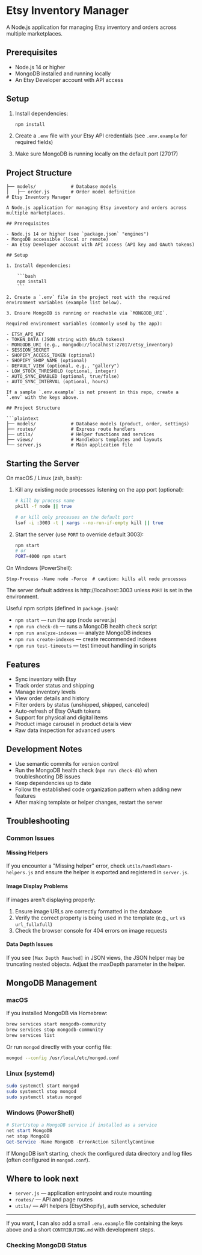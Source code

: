 # Etsy Inventory Manager

A Node.js application for managing Etsy inventory and orders across multiple marketplaces.

## Prerequisites

- Node.js 14 or higher
- MongoDB installed and running locally
- An Etsy Developer account with API access

## Setup

1. Install dependencies:

    ```bash
    npm install
    ```

2. Create a `.env` file with your Etsy API credentials (see `.env.example` for required fields)
3. Make sure MongoDB is running locally on the default port (27017)

## Project Structure

```plaintext
├── models/             # Database models
│   ├── order.js        # Order model definition
# Etsy Inventory Manager

A Node.js application for managing Etsy inventory and orders across multiple marketplaces.

## Prerequisites

- Node.js 14 or higher (see `package.json` "engines")
- MongoDB accessible (local or remote)
- An Etsy Developer account with API access (API key and OAuth tokens)

## Setup

1. Install dependencies:

    ```bash
    npm install
    ```

2. Create a `.env` file in the project root with the required environment variables (example list below).

3. Ensure MongoDB is running or reachable via `MONGODB_URI`.

Required environment variables (commonly used by the app):

- ETSY_API_KEY
- TOKEN_DATA (JSON string with OAuth tokens)
- MONGODB_URI (e.g., mongodb://localhost:27017/etsy_inventory)
- SESSION_SECRET
- SHOPIFY_ACCESS_TOKEN (optional)
- SHOPIFY_SHOP_NAME (optional)
- DEFAULT_VIEW (optional, e.g., "gallery")
- LOW_STOCK_THRESHOLD (optional, integer)
- AUTO_SYNC_ENABLED (optional, true/false)
- AUTO_SYNC_INTERVAL (optional, hours)

If a sample `.env.example` is not present in this repo, create a `.env` with the keys above.

## Project Structure

```plaintext
├── models/             # Database models (product, order, settings)
├── routes/             # Express route handlers
├── utils/              # Helper functions and services
├── views/              # Handlebars templates and layouts
└── server.js           # Main application file
```

## Starting the Server

On macOS / Linux (zsh, bash):

1. Kill any existing node processes listening on the app port (optional):

    ```bash
    # kill by process name
    pkill -f node || true

    # or kill only processes on the default port
    lsof -i :3003 -t | xargs --no-run-if-empty kill || true
    ```

2. Start the server (use `PORT` to override default 3003):

    ```bash
    npm start
    # or
    PORT=4000 npm start
    ```

On Windows (PowerShell):

    Stop-Process -Name node -Force  # caution: kills all node processes

The server default address is http://localhost:3003 unless `PORT` is set in the environment.

Useful npm scripts (defined in `package.json`):

- `npm start` — run the app (node server.js)
- `npm run check-db` — runs a MongoDB health check script
- `npm run analyze-indexes` — analyze MongoDB indexes
- `npm run create-indexes` — create recommended indexes
- `npm run test-timeouts` — test timeout handling in scripts

## Features

- Sync inventory with Etsy
- Track order status and shipping
- Manage inventory levels
- View order details and history
- Filter orders by status (unshipped, shipped, canceled)
- Auto-refresh of Etsy OAuth tokens
- Support for physical and digital items
- Product image carousel in product details view
- Raw data inspection for advanced users

## Development Notes

- Use semantic commits for version control
- Run the MongoDB health check (`npm run check-db`) when troubleshooting DB issues
- Keep dependencies up to date
- Follow the established code organization pattern when adding new features
- After making template or helper changes, restart the server

## Troubleshooting

### Common Issues

#### Missing Helpers

If you encounter a "Missing helper" error, check `utils/handlebars-helpers.js` and ensure the helper is exported and registered in `server.js`.

#### Image Display Problems

If images aren't displaying properly:

1. Ensure image URLs are correctly formatted in the database
2. Verify the correct property is being used in the template (e.g., `url` vs `url_fullxfull`)
3. Check the browser console for 404 errors on image requests

#### Data Depth Issues

If you see `[Max Depth Reached]` in JSON views, the JSON helper may be truncating nested objects. Adjust the maxDepth parameter in the helper.

## MongoDB Management

### macOS

If you installed MongoDB via Homebrew:

```bash
brew services start mongodb-community
brew services stop mongodb-community
brew services list
```

Or run `mongod` directly with your config file:

```bash
mongod --config /usr/local/etc/mongod.conf
```

### Linux (systemd)

```bash
sudo systemctl start mongod
sudo systemctl stop mongod
sudo systemctl status mongod
```

### Windows (PowerShell)

```powershell
# Start/stop a MongoDB service if installed as a service
net start MongoDB
net stop MongoDB
Get-Service -Name MongoDB -ErrorAction SilentlyContinue
```

If MongoDB isn't starting, check the configured data directory and log files (often configured in `mongod.conf`).

## Where to look next

- `server.js` — application entrypoint and route mounting
- `routes/` — API and page routes
- `utils/` — API helpers (Etsy/Shopify), auth service, scheduler

---

If you want, I can also add a small `.env.example` file containing the keys above and a short `CONTRIBUTING.md` with development steps.
### Checking MongoDB Status
